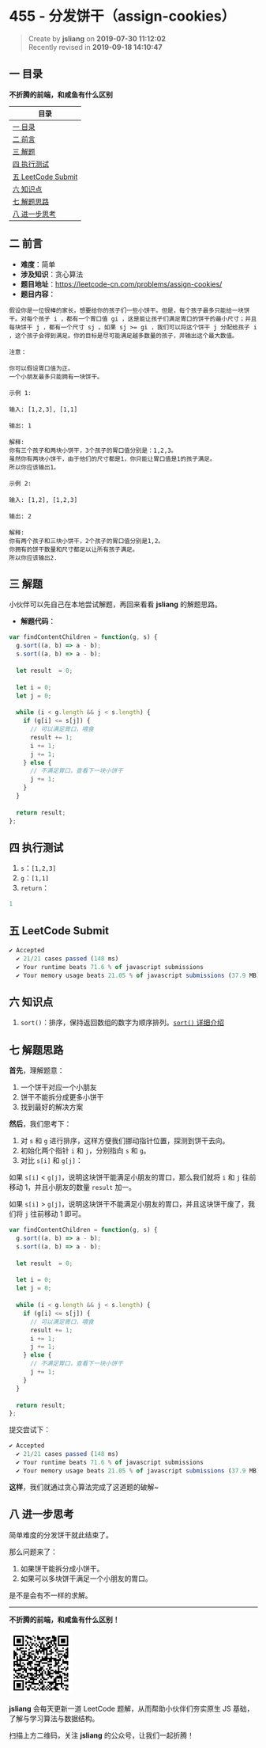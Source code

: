455 - 分发饼干（assign-cookies）
===

> Create by **jsliang** on **2019-07-30 11:12:02**  
> Recently revised in **2019-09-18 14:10:47**

## <a name="chapter-one" id="chapter-one">一 目录</a>

**不折腾的前端，和咸鱼有什么区别**

| 目录 |
| --- | 
| [一 目录](#chapter-one) | 
| [二 前言](#chapter-two) |
| [三 解题](#chapter-three) |
| [四 执行测试](#chapter-four) |
| [五 LeetCode Submit](#chapter-five) |
| [六 知识点](#chapter-six) |
| [七 解题思路](#chapter-seven) |
| [八 进一步思考](#chapter-eight) |

## <a name="chapter-two" id="chapter-two">二 前言</a>



* **难度**：简单
* **涉及知识**：贪心算法
* **题目地址**：https://leetcode-cn.com/problems/assign-cookies/
* **题目内容**：

```
假设你是一位很棒的家长，想要给你的孩子们一些小饼干。但是，每个孩子最多只能给一块饼干。对每个孩子 i ，都有一个胃口值 gi ，这是能让孩子们满足胃口的饼干的最小尺寸；并且每块饼干 j ，都有一个尺寸 sj 。如果 sj >= gi ，我们可以将这个饼干 j 分配给孩子 i ，这个孩子会得到满足。你的目标是尽可能满足越多数量的孩子，并输出这个最大数值。

注意：

你可以假设胃口值为正。
一个小朋友最多只能拥有一块饼干。

示例 1:

输入: [1,2,3], [1,1]

输出: 1

解释: 
你有三个孩子和两块小饼干，3个孩子的胃口值分别是：1,2,3。
虽然你有两块小饼干，由于他们的尺寸都是1，你只能让胃口值是1的孩子满足。
所以你应该输出1。

示例 2:

输入: [1,2], [1,2,3]

输出: 2

解释: 
你有两个孩子和三块小饼干，2个孩子的胃口值分别是1,2。
你拥有的饼干数量和尺寸都足以让所有孩子满足。
所以你应该输出2.
```


## <a name="chapter-three" id="chapter-three">三 解题</a>



小伙伴可以先自己在本地尝试解题，再回来看看 **jsliang** 的解题思路。

* **解题代码**：

```js
var findContentChildren = function(g, s) {
  g.sort((a, b) => a - b);
  s.sort((a, b) => a - b);

  let result  = 0;

  let i = 0;
  let j = 0;

  while (i < g.length && j < s.length) {
    if (g[i] <= s[j]) {
      // 可以满足胃口，喂食
      result += 1;
      i += 1;
      j += 1;
    } else {
      // 不满足胃口，查看下一块小饼干
      j += 1;
    }
  }

  return result;
};
```

## <a name="chapter-four" id="chapter-four">四 执行测试</a>



1. `s`：`[1,2,3]`
2. `g`：`[1,1]`
3. `return`：

```js
1
```

## <a name="chapter-five" id="chapter-five">五 LeetCode Submit</a>



```js
✔ Accepted
  ✔ 21/21 cases passed (148 ms)
  ✔ Your runtime beats 71.6 % of javascript submissions
  ✔ Your memory usage beats 21.05 % of javascript submissions (37.9 MB)
```

## <a name="chapter-six" id="chapter-six">六 知识点</a>



1. `sort()`：排序，保持返回数组的数字为顺序排列。[`sort()` 详细介绍](https://github.com/LiangJunrong/document-library/blob/master/JavaScript-library/JavaScript/%E5%86%85%E7%BD%AE%E5%AF%B9%E8%B1%A1/Array/sort.md)

## <a name="chapter-seven" id="chapter-seven">七 解题思路</a>




**首先**，理解题意：

1. 一个饼干对应一个小朋友
2. 饼干不能拆分成更多小饼干
3. 找到最好的解决方案

**然后**，我们思考下：

1. 对 `s` 和 `g` 进行排序，这样方便我们挪动指针位置，探测到饼干去向。
2. 初始化两个指针 `i` 和 `j`，分别指向 `s` 和 `g`。
3. 对比 `s[i]` 和 `g[j]`：

如果 `s[i]` < `g[j]`，说明这块饼干能满足小朋友的胃口，那么我们就将 `i` 和 `j` 往前移动 1，并且小朋友的数量 `result` 加一。

如果 `s[i]` > `g[j]`，说明这块饼干不能满足小朋友的胃口，并且这块饼干废了，我们将 `j` 往前移动 1 即可。

```js
var findContentChildren = function(g, s) {
  g.sort((a, b) => a - b);
  s.sort((a, b) => a - b);

  let result  = 0;

  let i = 0;
  let j = 0;

  while (i < g.length && j < s.length) {
    if (g[i] <= s[j]) {
      // 可以满足胃口，喂食
      result += 1;
      i += 1;
      j += 1;
    } else {
      // 不满足胃口，查看下一块小饼干
      j += 1;
    }
  }

  return result;
};
```

提交尝试下：

```js
✔ Accepted
  ✔ 21/21 cases passed (148 ms)
  ✔ Your runtime beats 71.6 % of javascript submissions
  ✔ Your memory usage beats 21.05 % of javascript submissions (37.9 MB)
```

**这样**，我们就通过贪心算法完成了这道题的破解~

## <a name="chapter-eight" id="chapter-eight">八 进一步思考</a>



简单难度的分发饼干就此结束了。

那么问题来了：

1. 如果饼干能拆分成小饼干。
2. 如果可以多块饼干满足一个小朋友的胃口。

是不是会有不一样的求解。

---

**不折腾的前端，和咸鱼有什么区别！**

![图](../../../public-repertory/img/z-small-wechat-public-address.jpg)

**jsliang** 会每天更新一道 LeetCode 题解，从而帮助小伙伴们夯实原生 JS 基础，了解与学习算法与数据结构。

扫描上方二维码，关注 **jsliang** 的公众号，让我们一起折腾！

